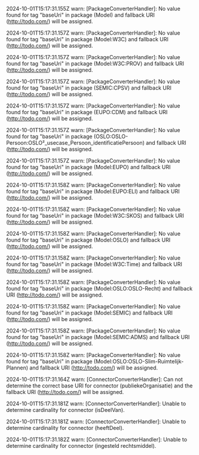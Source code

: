 2024-10-01T15:17:31.155Z warn: [PackageConverterHandler]: No value found for tag "baseUri" in package (Model) and fallback URI (http://todo.com/) will be assigned.

2024-10-01T15:17:31.157Z warn: [PackageConverterHandler]: No value found for tag "baseUri" in package (Model:W3C) and fallback URI (http://todo.com/) will be assigned.

2024-10-01T15:17:31.157Z warn: [PackageConverterHandler]: No value found for tag "baseUri" in package (Model:W3C:PROV) and fallback URI (http://todo.com/) will be assigned.

2024-10-01T15:17:31.157Z warn: [PackageConverterHandler]: No value found for tag "baseUri" in package (SEMIC:CPSV) and fallback URI (http://todo.com/) will be assigned.

2024-10-01T15:17:31.157Z warn: [PackageConverterHandler]: No value found for tag "baseUri" in package (EUPO:CDM) and fallback URI (http://todo.com/) will be assigned.

2024-10-01T15:17:31.157Z warn: [PackageConverterHandler]: No value found for tag "baseUri" in package (OSLO:OSLO-Persoon:OSLO²_usecase_Persoon_identificatiePersoon) and fallback URI (http://todo.com/) will be assigned.

2024-10-01T15:17:31.157Z warn: [PackageConverterHandler]: No value found for tag "baseUri" in package (Model:EUPO) and fallback URI (http://todo.com/) will be assigned.

2024-10-01T15:17:31.158Z warn: [PackageConverterHandler]: No value found for tag "baseUri" in package (Model:EUPO:ELI) and fallback URI (http://todo.com/) will be assigned.

2024-10-01T15:17:31.158Z warn: [PackageConverterHandler]: No value found for tag "baseUri" in package (Model:W3C:SKOS) and fallback URI (http://todo.com/) will be assigned.

2024-10-01T15:17:31.158Z warn: [PackageConverterHandler]: No value found for tag "baseUri" in package (Model:OSLO) and fallback URI (http://todo.com/) will be assigned.

2024-10-01T15:17:31.158Z warn: [PackageConverterHandler]: No value found for tag "baseUri" in package (Model:W3C:Time) and fallback URI (http://todo.com/) will be assigned.

2024-10-01T15:17:31.158Z warn: [PackageConverterHandler]: No value found for tag "baseUri" in package (Model:OSLO:OSLO-Recht) and fallback URI (http://todo.com/) will be assigned.

2024-10-01T15:17:31.158Z warn: [PackageConverterHandler]: No value found for tag "baseUri" in package (Model:SEMIC) and fallback URI (http://todo.com/) will be assigned.

2024-10-01T15:17:31.158Z warn: [PackageConverterHandler]: No value found for tag "baseUri" in package (Model:SEMIC:ADMS) and fallback URI (http://todo.com/) will be assigned.

2024-10-01T15:17:31.158Z warn: [PackageConverterHandler]: No value found for tag "baseUri" in package (Model:OSLO:OSLO-Slim-Ruimtelijk-Plannen) and fallback URI (http://todo.com/) will be assigned.

2024-10-01T15:17:31.164Z warn: [ConnectorConverterHandler]: Can not determine the correct base URI for connector (publiekeOrganisatie) and the fallback URI (http://todo.com/) will be assigned.

2024-10-01T15:17:31.181Z warn: [ConnectorConverterHandler]: Unable to determine cardinality for connector (isDeelVan).

2024-10-01T15:17:31.181Z warn: [ConnectorConverterHandler]: Unable to determine cardinality for connector (heeftDeel).

2024-10-01T15:17:31.182Z warn: [ConnectorConverterHandler]: Unable to determine cardinality for connector (ingesteld rechtsmiddel).

